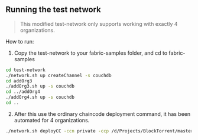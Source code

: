 ## Running the test network

> This modified test-network only supports working with exactly 4 organizations.


How to run:
1. Copy the test-network to your fabric-samples folder, and cd to fabric-samples
```bash
cd test-network
./network.sh up createChannel -s couchdb
cd addOrg3
./addOrg3.sh up -s couchdb
cd ../addOrg4
./addOrg4.sh up -s couchdb
cd ..
```
2. After this use the ordinary chaincode deployment command, it has been automated for 4 organizations.
```bash
./network.sh deployCC -ccn private -ccp /d/Projects/BlockTorrent/master/hlf/blockchain/contracts/secret-sharing/chaincode-go -ccl go -ccep "OR('Org1MSP.peer')" -cccg /d/Projects/BlockTorrent/master/hlf/blockchain/contracts/secret-sharing/chaincode-go/collections_config.json
```